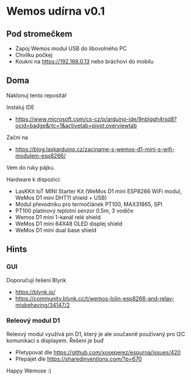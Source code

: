 # Wemos udírna v0.1

## Pod stromečkem 

* Zapoj Wemos modul USB do libovolného PC
* Chvilku počkej
* Koukni na https://192.168.0.13 nebo bráchovi do mobilu

## Doma

Naklonuj tento repositář

Instaluj IDE

* https://www.microsoft.com/cs-cz/p/arduino-ide/9nblggh4rsd8?ocid=badge&rtc=1&activetab=pivot:overviewtab

Začni na

* https://blog.laskarduino.cz/zaciname-s-wemos-d1-mini-s-wifi-modulem-esp8266/

Vem do ruky pájku. 

Hardware k dispozici:

* LasKKit IoT MINI Starter Kit (WeMos D1 mini ESP8266 WiFi modul, WeMos D1 mini DHT11 shield + USB)
* Modul převodníku pro termočlánek PT100, MAX31865, SPI
* PT100 platinový teplotní senzor 0.5m, 3 vodiče
* Wemos D1 mini 1-kanál relé shield
* WeMos D1 mini 64X48 OLED displej shield
* WeMos D1 mini dual base shield


## Hints

### GUI

Doporučuji řešení Blynk

* https://blynk.io/
* https://community.blynk.cc/t/wemos-lolin-esp8266-and-relay-misbehaving/34147/2

### Releový modul D1

Releový modul využívá pin D1, který je ale současně používaný pro I2C komunikaci s displayem. 
Řešení je buď

* Přetypovat dle https://github.com/xoseperez/espurna/issues/420
* Přepájet dle https://sharedinventions.com/?p=670

Happy Wemose :)
